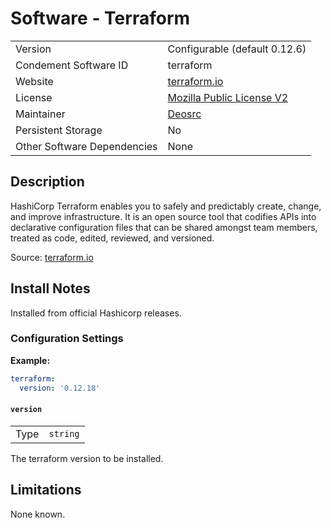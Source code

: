 # Software - Terraform

|                             |                                                                                         |
| --------------------------- | --------------------------------------------------------------------------------------- |
| Version                     | Configurable (default 0.12.6)                                                           |
| Condement Software ID       | terraform                                                                               |
| Website                     | [terraform.io](https://www.terraform.io/)                                               |
| License                     | [Mozilla Public License V2](https://github.com/hashicorp/terraform/blob/master/LICENSE) |
| Maintainer                  | [Deosrc](https://github.com/deosrc)                                                     |
| Persistent Storage          | No                                                                                      |
| Other Software Dependencies | None                                                                                    |

## Description

HashiCorp Terraform enables you to safely and predictably create, change, and improve infrastructure. It is an open
source tool that codifies APIs into declarative configuration files that can be shared amongst team members, treated as
code, edited, reviewed, and versioned.

Source: [terraform.io](https://www.terraform.io/)

## Install Notes

Installed from official Hashicorp releases.

### Configuration Settings

**Example:**

```yaml
terraform:
  version: '0.12.18'
```

#### `version`

|      |        |
| ---- | ------ |
| Type | `string` |

The terraform version to be installed.

## Limitations

None known.
